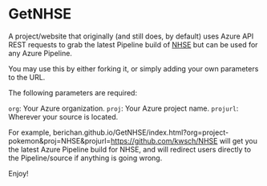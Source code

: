 # GetNHSE

A project/website that originally (and still does, by default) uses Azure API REST requests to grab the latest Pipeline build of [NHSE](https://github.com/kwsch/NHSE) but can be used for any Azure Pipeline.

You may use this by either forking it, or simply adding your own parameters to the URL.

The following parameters are required:

`org`: Your Azure organization.
`proj`: Your Azure project name.
`projurl`: Wherever your source is located.

For example, berichan.github.io/GetNHSE/index.html?org=project-pokemon&proj=NHSE&projurl=https://github.com/kwsch/NHSE will get you the latest Azure Pipeline build for NHSE, and will redirect users directly to the Pipeline/source if anything is going wrong.

Enjoy!
